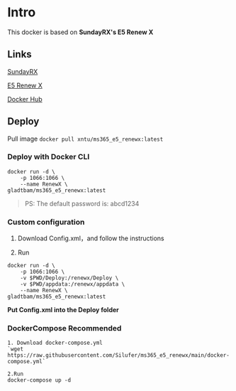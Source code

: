 # Intro
This docker is based on **SundayRX's E5 Renew X**

## Links

[SundayRX](https://blog.csdn.net/qq_33212020/article/details/119747634)

[E5 Renew X](https://blog.csdn.net/qq_33212020/article/details/119747634)

[Docker Hub](https://hub.docker.com/r/xntu/ms365_e5_renewx)

## Deploy

Pull image
`docker pull xntu/ms365_e5_renewx:latest`  

### Deploy with Docker CLI

```
docker run -d \
    -p 1066:1066 \
    --name RenewX \
gladtbam/ms365_e5_renewx:latest
```

> PS: The default password is: abcd1234

### Custom configuration

1. Download Config.xml，and follow the instructions

2. Run  
```
docker run -d \
    -p 1066:1066 \
    -v $PWD/Deploy:/renewx/Deploy \
    -v $PWD/appdata:/renewx/appdata \
    --name RenewX \
gladtbam/ms365_e5_renewx:latest
```

**Put Config.xml into the Deploy folder**  


### DockerCompose **Recommended**

```
1. Download docker-compose.yml   
`wget https://raw.githubusercontent.com/Silufer/ms365_e5_renewx/main/docker-compose.yml`

2.Run
docker-compose up -d
```
